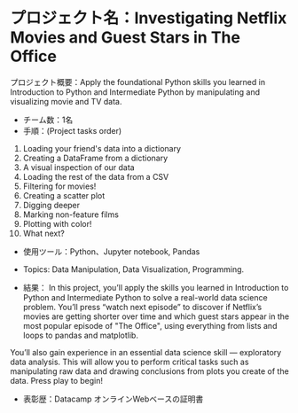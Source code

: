 
# プロジェクト名：Investigating Netflix Movies and Guest Stars in The Office

プロジェクト概要：Apply the foundational Python skills you learned in Introduction to Python and Intermediate Python by manipulating and visualizing movie and TV data.

- チーム数：1名
- 手順：(Project tasks order)
1. Loading your friend's data into a dictionary
2. Creating a DataFrame from a dictionary
3. A visual inspection of our data
4. Loading the rest of the data from a CSV
5. Filtering for movies!
6. Creating a scatter plot
7. Digging deeper
8. Marking non-feature films
9. Plotting with color!
10. What next?

- 使用ツール：Python、Jupyter notebook, Pandas
- Topics: Data Manipulation, Data Visualization, Programming.

- 結果： In this project, you’ll apply the skills you learned in Introduction to Python and Intermediate Python to solve a real-world data science problem. You’ll press “watch next episode” to discover if Netflix’s movies are getting shorter over time and which guest stars appear in the most popular episode of "The Office", using everything from lists and loops to pandas and matplotlib.

You’ll also gain experience in an essential data science skill — exploratory data analysis. This will allow you to perform critical tasks such as manipulating raw data and drawing conclusions from plots you create of the data. Press play to begin!

- 表彰歴：Datacamp オンラインWebベースの証明書 
